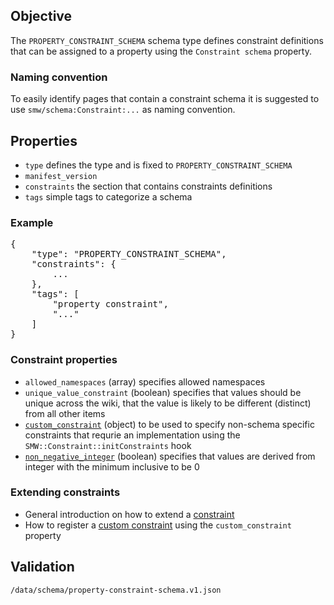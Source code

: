## Objective

The `PROPERTY_CONSTRAINT_SCHEMA` schema type defines constraint definitions that can be assigned to a property using the `Constraint schema` property.

### Naming convention

To easily identify pages that contain a constraint schema it is suggested to use `smw/schema:Constraint:...` as naming convention.

## Properties

- `type` defines the type and is fixed to `PROPERTY_CONSTRAINT_SCHEMA`
- `manifest_version`
- `constraints` the section that contains constraints definitions
- `tags` simple tags to categorize a schema

### Example

<pre>
{
    "type": "PROPERTY_CONSTRAINT_SCHEMA",
    "constraints": {
        ...
    },
    "tags": [
        "property constraint",
        "..."
    ]
}
</pre>

### Constraint properties

- `allowed_namespaces` (array) specifies allowed namespaces
- `unique_value_constraint` (boolean) specifies that values should be unique across the wiki, that the value is likely to be different (distinct) from all other items
- [`custom_constraint`][custom.constraint] (object) to be used to specify non-schema specific constraints that requrie an implementation using the `SMW::Constraint::initConstraints` hook
- [`non_negative_integer`][non_negative_integer] (boolean) specifies that values are derived from integer with the minimum inclusive to be 0

### Extending constraints

- General introduction on how to extend a [constraint][extending.constraint]
- How to register a [custom constraint][custom.constraint] using the `custom_constraint` property

## Validation

`/data/schema/property-constraint-schema.v1.json`

[non_negative_integer]:https://github.com/SemanticMediaWiki/SemanticMediaWiki/blob/master/docs/examples/constraint.schema.nonnegativeinteger.md
[custom.constraint]:https://github.com/SemanticMediaWiki/SemanticMediaWiki/blob/master/docs/examples/register.custom.constraint.md
[extending.constraint]: https://github.com/SemanticMediaWiki/SemanticMediaWiki/blob/master/docs/architecture/extending.constraint.md
